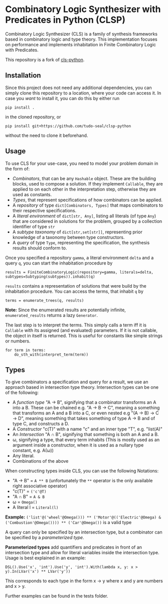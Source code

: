 # Combinatory Logic Synthesizer with Predicates in Python (CLSP)

Combinatory Logic Synthesizer (CLS) is a family of synthesis frameworks based in combinatory logic and type theory.
This implementation focuses on performance and implements inhabitation in Finite Combinatory Logic with Predicates.

This repository is a fork of [cls-python](https://github.com/cls-python/cls-python).
## Installation

Since this project does not need any additional dependencies, you can simply clone this repository to a location, where your
code can access it. In case you *want* to install it, you can do this by either run

    pip install .

in the cloned repository, or

    pip install git+https://github.com/tudo-seal/clsp-python

without the need to clone it beforehand.

## Usage

To use CLS for your use-case, you need to model your problem domain in the form of:

  * *Combinators*, that can be any `Hashable` object. These are the building blocks, used to compose a solution. If they implement `Callable`, they are applied to on each other in the interpretation step, otherwise they are used as constants.
  * *Types*, that represent specifications of how combinators can be applied.
  * A *repository* of type `dict[Combinators, Types]` that maps combinators to their respective specifications.
  * A *literal environment* of `dict[str, Any]`, listing all literals (of type `Any`) that are considered in solutions for the problem, grouped by a collection identifier of type `str`
  * A *subtype taxonomy* of `dict[str,set[str]]`, representing prior knowledge of a taxonomy between type constructors.
  * A *query* of type `Type`, representing the specification, the synthesis results should conform to.

Once you specified a repository `gamma`, a literal environment `delta` and a query `q`, you can start the inhabitation procedure by

    results = FiniteCombinatoryLogic(repository=gamma, literals=delta, subtypes=Subtyping(subtypes)).inhabit(q)

`results` contains a representation of solutions that were build by the inhabitation procedure. You can access the terms, that inhabit `q` by

    terms = enumerate_trees(q, results)

**Note:** Since the enumerated results are potentially infinite, `enumerated_results` returns a lazy `Generator`.

The last step is to interpret the terms. This simply calls a term iff it is `Callable` with its assigned (and evaluated) parameters.
If it is not callable, the object in itself is returned. This is useful for constants like simple strings or numbers.

    for term in terms:
        do_sth_with(interpret_term(term))

## Types

To give combinators a specification and query for a result, we use an approach based in intersection type theory.
Intersection types can be one of the following:

  * A *function type* "A → B", signifying that a combinator transforms an A into a B. These can be chained e.g. "A → B → C", meaning a something that transforms an A and a B into a C, or even nested e.g "(A → B) → C → D", meaning something that takes something of type A → B and of type C, and constructs a D.
  * A *Constructor* "c(T)" with a name "c" and an inner type "T", e.g. "list(A)"
  * An *Intersection* "A ∩ B", signifying that something is both an A and a B.
  * ω, signifying a type, that every term inhabits (This is mostly used as an argument inside a constructor, when it is used as a nullary type constant, e.g. A(ω))
  * Any literal.
  * Combinations of the above

When constructing types inside CLS, you can use the following Notations:

  * "A → B" = `A ** B` (unfortunately the `**` operator is the only available right associative operator)
  * "c(T)" = `('c'@T)`
  * "A ∩ B" = `A & B`
  * ω = `Omega()`
  * A literal l = `Literal(l)`

**Example:** `('list'@('wheel'@Omega())) ** ('Motor'@(('Electric'@Omega) & ('Combustion'@Omega()))) ** ('Car'@Omega())` is a valid type

A query can only be specified by an intersection type, but a combinator can be specified by a *parameterized type*.

**Parameterized types** add quantifiers and predicates in front of an intersection type and allow for literal variables inside the intersection type.
Usage is best explained in an example:

    DSL().Use('x', 'int').Use('y', 'int').With(lambda x, y: x > y).In(LVar('x') ** LVar('y'))

This corresponds to each type in the form x → y where x and y are numbers and x > y.

Further examples can be found in the tests folder.
